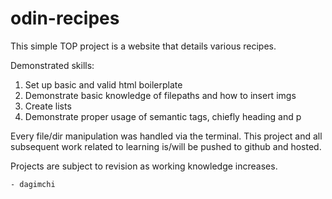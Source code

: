 # odin-recipes

This simple TOP project is a website that details various recipes.

Demonstrated skills:

1. Set up basic and valid html boilerplate
2. Demonstrate basic knowledge of filepaths and how to insert imgs
3. Create lists
4. Demonstrate proper usage of semantic tags, chiefly heading and p

Every file/dir manipulation was handled via the terminal.
This project and all subsequent work related to learning is/will be pushed to github and hosted. 

Projects are subject to revision as working knowledge increases.

    - dagimchi
